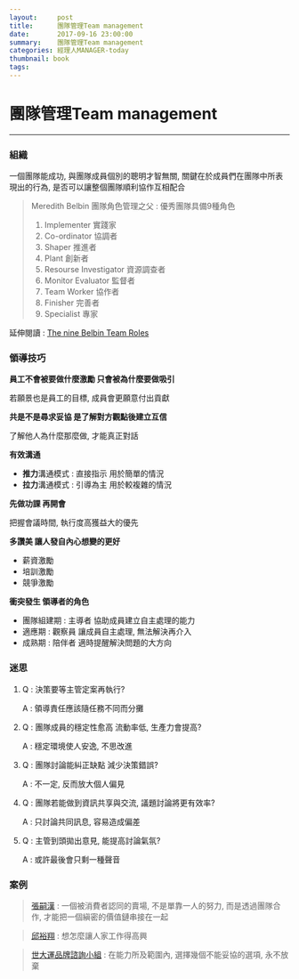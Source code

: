 ```yaml
---
layout:     post
title:      團隊管理Team management
date:       2017-09-16 23:00:00
summary:    團隊管理Team management
categories: 經理人MANAGER-today
thumbnail: book
tags:
---
```


# 團隊管理Team management
---

### 組織

一個團隊能成功, 與團隊成員個別的聰明才智無關, 關鍵在於成員們在團隊中所表現出的行為, 是否可以讓整個團隊順利協作互相配合

> Meredith Belbin 團隊角色管理之父 : 優秀團隊具備9種角色 
>
> 1. Implementer 實踐家
> 2. Co-ordinator 協調者
> 3. Shaper 推進者
> 4. Plant 創新者
> 5. Resourse Investigator 資源調查者
> 6. Monitor Evaluator 監督者
> 7. Team Worker 協作者
> 8. Finisher 完善者
> 9. Specialist 專家

延伸閱讀 : [The nine Belbin Team Roles](http://www.belbin.com/about/belbin-team-roles/)



### 領導技巧

**員工不會被要做什麼激勵 只會被為什麼要做吸引** 

若願景也是員工的目標, 成員會更願意付出貢獻



**共是不是尋求妥協 是了解對方觀點後建立互信**

了解他人為什麼那麼做, 才能真正對話



**有效溝通**

- **推力**溝通模式 : 直接指示 用於簡單的情況
- **拉力**溝通模式 : 引導為主 用於較複雜的情況



**先做功課 再開會**

把握會議時間, 執行度高獲益大的優先



**多讚美 讓人發自內心想變的更好**

- 薪資激勵
- 培訓激勵
- 競爭激勵



**衝突發生 領導者的角色**

- 團隊組建期 : 主導者 協助成員建立自主處理的能力
- 適應期 : 觀察員 讓成員自主處理, 無法解決再介入
- 成熟期 : 陪伴者 適時提醒解決問題的大方向 



### 迷思

1. Q : 決策要等主管定案再執行?

   A : 領導責任應該隨任務不同而分攤

2. Q : 團隊成員的穩定性愈高 流動率低, 生產力會提高?

   A : 穩定環境使人安逸, 不思改進

3. Q : 團隊討論能糾正缺點 減少決策錯誤?

   A : 不一定, 反而放大個人偏見

4. Q : 團隊若能做到資訊共享與交流, 議題討論將更有效率?

   A : 只討論共同訊息, 容易造成偏差

5. Q : 主管到頭拋出意見, 能提高討論氣氛?

   A : 或許最後會只剩一種聲音



### 案例

> [張嗣漢](http://www.cw.com.tw/article/article.action?id=5083927) : 一個被消費者認同的賣場, 不是單靠一人的努力, 而是透過團隊合作, 才能把一個縝密的價值鏈串接在一起



> [邱裕翔](http://magazine.businessweekly.com.tw/Article_mag_page.aspx?id=64855) : 想怎麼讓人家工作得高興



> [世大運品牌諮詢小組](https://www.bnext.com.tw/article/45951/taipei-2017-universiade-brand-marketing) : 在能力所及範圍內, 選擇幾個不能妥協的選項, 永不放棄


 